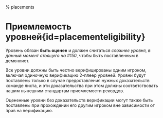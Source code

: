 % placements

<div class='panel fade js-scroll-anim' data-anim='fade'>

# Приемлемость уровней{id=placementeligibility}

Уровень обязан **быть оценен** и должен считаться *сложнее уровня, в данный момент стоящего на #150*, чтобы быть поставленным в демонлист.

Все уровни должны быть честно верифицированы одним игроком, включая одиночную верификацию 2-плеер уровней. Уровни будут поставлены только в случае предоставления нужных доказательств команде листа, и эти доказательства при этом должны соответствовать нашим нынешним стандартам приемлемости рекордов.

Оцененные уровни без доказательств верификации могут также быть поставлены при прохождении его другим игроком вне зависимости от прав на верификацию.

</div>
